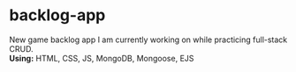 # backlog-app

New game backlog app I am currently working on while practicing full-stack CRUD. \
**Using:** HTML, CSS, JS, MongoDB, Mongoose, EJS
